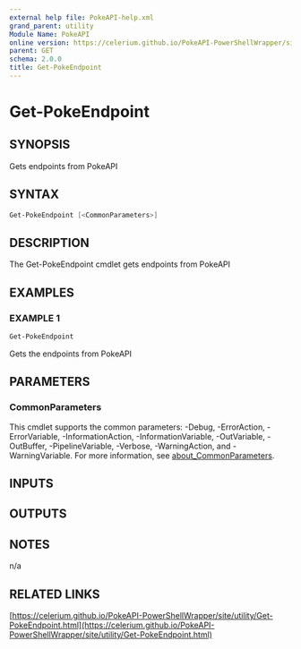 ```yaml
---
external help file: PokeAPI-help.xml
grand_parent: utility
Module Name: PokeAPI
online version: https://celerium.github.io/PokeAPI-PowerShellWrapper/site/utility/Get-PokeEndpoint.html
parent: GET
schema: 2.0.0
title: Get-PokeEndpoint
---
```


# Get-PokeEndpoint

## SYNOPSIS
Gets endpoints from PokeAPI

## SYNTAX

```powershell
Get-PokeEndpoint [<CommonParameters>]
```

## DESCRIPTION
The Get-PokeEndpoint cmdlet gets endpoints from PokeAPI

## EXAMPLES

### EXAMPLE 1
```powershell
Get-PokeEndpoint
```

Gets the endpoints from PokeAPI

## PARAMETERS

### CommonParameters
This cmdlet supports the common parameters: -Debug, -ErrorAction, -ErrorVariable, -InformationAction, -InformationVariable, -OutVariable, -OutBuffer, -PipelineVariable, -Verbose, -WarningAction, and -WarningVariable. For more information, see [about_CommonParameters](http://go.microsoft.com/fwlink/?LinkID=113216).

## INPUTS

## OUTPUTS

## NOTES
n/a

## RELATED LINKS

[https://celerium.github.io/PokeAPI-PowerShellWrapper/site/utility/Get-PokeEndpoint.html](https://celerium.github.io/PokeAPI-PowerShellWrapper/site/utility/Get-PokeEndpoint.html)

